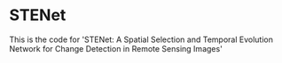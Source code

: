 # STENet
This is the code for 'STENet: A Spatial Selection and Temporal Evolution Network for Change Detection in Remote Sensing Images'
